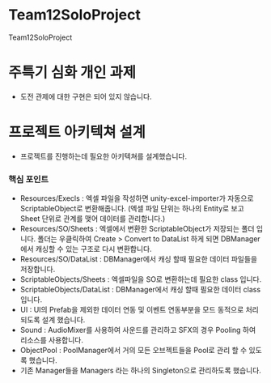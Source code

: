 # Team12SoloProject
Team12SoloProject

# 주특기 심화 개인 과제
 - 도전 관제에 대한 구현은 되어 있지 않습니다.

# 프로젝트 아키텍쳐 설계
 - 프로젝트를 진행하는데 필요한 아키텍쳐를 설계했습니다.

### 핵심 포인트
  - Resources/Execls : 엑셀 파일을 작성하면 unity-excel-importer가 자동으로 ScriptableObject로 변환해줍니다.
    (엑셀 파일 단위는 하나의 Entity로 보고 Sheet 단위로 관계를 맺어 데이터를 관리합니다.)
  - Resources/SO/Sheets : 엑셀에서 변환한 ScriptableObject가 저장되는 폴더 입니다. 폴더는 우클릭하여 Create > Convert to DataList 하게 되면 DBManager에서 캐싱할 수 있는 구조로 다시 변환합니다.
  - Resources/SO/DataList : DBManager에서 캐싱 할때 필요한 데이터 파일들을 저장합니다.
  - ScriptableObjects/Sheets : 엑셀파일을 SO로 변환하는데 필요한 class 입니다.
  - ScriptableObjects/DataList : DBManager에서 캐싱 할때 필요한 데이터 class 입니다.
  - UI : UI의 Prefab을 제외한 데이터 연동 및 이벤트 연동부분을 모드 동적으로 처리되도록 설계 했습니다.
  - Sound : AudioMixer를 사용하여 사운드를 관리하고 SFX의 경우 Pooling 하여 리소스를 사용합니다.
  - ObjectPool : PoolManager에서 거의 모든 오브젝트들을 Pool로 관리 할 수 있도록 했습니다.
  - 기존 Manager들을 Managers 라는 하나의 Singleton으로 관리하도록 했습니다.
